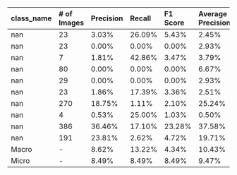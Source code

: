 | class_name   | # of Images   | Precision   | Recall   | F1 Score   | Average Precision   |
|:-------------|:--------------|:------------|:---------|:-----------|:--------------------|
| nan          | 23            | 3.03%       | 26.09%   | 5.43%      | 2.45%               |
| nan          | 23            | 0.00%       | 0.00%    | 0.00%      | 2.93%               |
| nan          | 7             | 1.81%       | 42.86%   | 3.47%      | 3.79%               |
| nan          | 80            | 0.00%       | 0.00%    | 0.00%      | 6.67%               |
| nan          | 29            | 0.00%       | 0.00%    | 0.00%      | 2.93%               |
| nan          | 23            | 1.86%       | 17.39%   | 3.36%      | 2.51%               |
| nan          | 270           | 18.75%      | 1.11%    | 2.10%      | 25.24%              |
| nan          | 4             | 0.53%       | 25.00%   | 1.03%      | 0.50%               |
| nan          | 386           | 36.46%      | 17.10%   | 23.28%     | 37.58%              |
| nan          | 191           | 23.81%      | 2.62%    | 4.72%      | 19.71%              |
| Macro        | -             | 8.62%       | 13.22%   | 4.34%      | 10.43%              |
| Micro        | -             | 8.49%       | 8.49%    | 8.49%      | 9.47%               |
